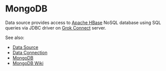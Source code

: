 <!-- TITLE: MongoDB -->
<!-- SUBTITLE: -->

# MongoDB

Data source provides access to [Apache HBase](https://hbase.apache.org/) NoSQL database
using SQL queries via JDBC driver on [Grok Connect](data-source.md) server. 

See also:

  * [Data Source](data-source.md)
  * [Data Connection](data-connection.md)
  * [MongoDB](https://www.mongodb.com/)
  * [MongoDB Wiki](https://en.wikipedia.org/wiki/MongoDB)
